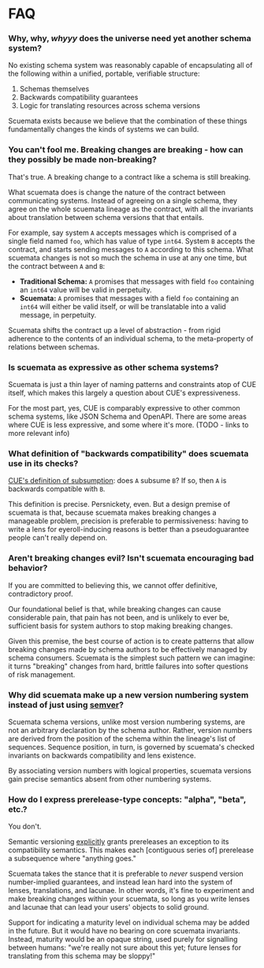 # FAQ

### Why, why, _whyyy_ does the universe need yet another schema system?

No existing schema system was reasonably capable of encapsulating all of the following within a unified, portable, verifiable structure:

1. Schemas themselves
2. Backwards compatibility guarantees
3. Logic for translating resources across schema versions

Scuemata exists because we believe that the combination of these things fundamentally changes the kinds of systems we can build.

### You can't fool me. Breaking changes are breaking - how can they possibly be made non-breaking?

That's true. A breaking change to a contract like a schema is still breaking.

What scuemata does is change the nature of the contract between communicating systems. Instead of agreeing on a single schema, they agree on the whole scuemata lineage as the contract, with all the invariants about translation between schema versions that that entails.

For example, say system `A` accepts messages which is comprised of a single field named `foo`, which has value of type `int64`. System `B` accepts the contract, and starts sending messages to `A` according to this schema. What scuemata changes is not so much the schema in use at any one time, but the contract between `A` and `B`:

* **Traditional Schema:** `A` promises that messages with field `foo` containing an `int64` value will be valid in perpetuity.
* **Scuemata:** `A` promises that messages with a field `foo` containing an `int64` will either be valid itself, or will be translatable into a valid message, in perpetuity.

Scuemata shifts the contract up a level of abstraction - from rigid adherence to the contents of an individual schema, to the meta-property of relations between schemas.

### Is scuemata as expressive as other schema systems?

Scuemata is just a thin layer of naming patterns and constraints atop of CUE itself, which makes this largely a question about CUE's expressiveness.

For the most part, yes, CUE is comparably expressive to other common schema systems, like JSON Schema and OpenAPI. There are some areas where CUE is less expressive, and some where it's more. (TODO - links to more relevant info)

### What definition of "backwards compatibility" does scuemata use in its checks?

[CUE's definition of subsumption](https://cuelang.org/docs/concepts/logic): does `A` subsume `B`? If so, then `A` is backwards compatible with `B`.

This definition is precise. Persnickety, even. But a design premise of scuemata is that, because scuemata makes breaking changes a manageable problem, precision is preferable to permissiveness: having to write a lens for eyeroll-inducing reasons is better than a pseudoguarantee people can't really depend on.

### Aren't breaking changes evil? Isn't scuemata encouraging bad behavior?

If you are committed to believing this, we cannot offer definitive, contradictory proof.

Our foundational belief is that, while breaking changes can cause considerable pain, that pain has not been, and is unlikely to ever be, sufficient basis for system authors to stop making breaking changes.

Given this premise, the best course of action is to create patterns that allow breaking changes made by schema authors to be effectively managed by schema consumers. Scuemata is the simplest such pattern we can imagine: it turns "breaking" changes from hard, brittle failures into softer questions of risk management.

### Why did scuemata make up a new version numbering system instead of just using [semver](https://semver.org)?

Scuemata schema versions, unlike most version numbering systems, are not an arbitrary declaration by the schema author. Rather, version numbers are derived from the position of the schema within the lineage's list of sequences. Sequence position, in turn, is governed by scuemata's checked invariants on backwards compatibility and lens existence.

By associating version numbers with logical properties, scuemata versions gain precise semantics absent from other numbering systems.

### How do I express prerelease-type concepts: "alpha", "beta", etc.?

You don't. 

Semantic versioning [explicitly](https://semver.org/#spec-item-9) grants prereleases an exception to its compatibility semantics. This makes each [contiguous series of] prerelease a subsequence where "anything goes."

Scuemata takes the stance that it is preferable to _never_ suspend version number-implied guarantees, and instead lean hard into the system of lenses, translations, and lacunae. In other words, it's fine to experiment and make breaking changes within your scuemata, so long as you write lenses and lacunae that can lead your users' objects to solid ground.

Support for indicating a maturity level on individual schema may be added in the future. But it would have no bearing on core scuemata invariants. Instead, maturity would be an opaque string, used purely for signalling between humans: "we're really not sure about this yet; future lenses for translating from this schema may be sloppy!"

